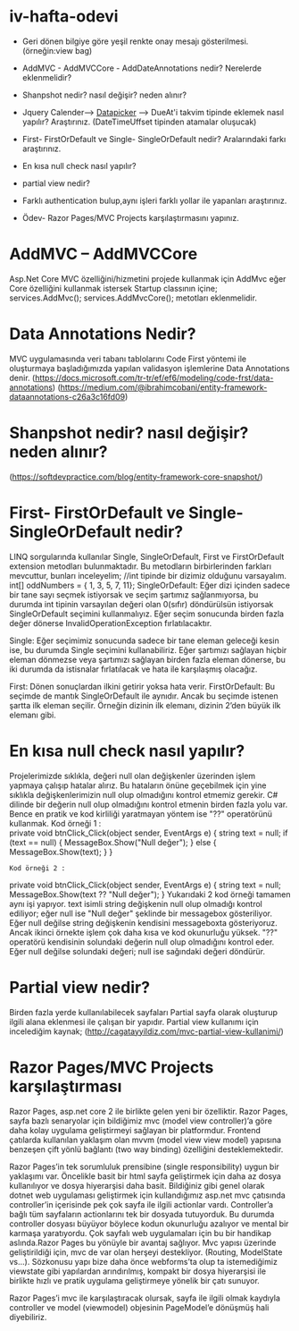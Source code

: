 # iv-hafta-odevi
*  Geri dönen bilgiye göre yeşil renkte onay mesajı gösterilmesi. (örneğin:view bag)

*  AddMVC - AddMVCCore - AddDateAnnotations nedir? Nerelerde eklenmelidir?

 * Shanpshot nedir? nasıl değişir? neden alınır?

*  Jquery Calender--> [Datapicker](https://jqueryui.com/datepicker/) --> DueAt'i takvim tipinde eklemek nasıl yapılır? Araştırınız. (DateTimeUffset tipinden atamalar oluşucak)

*  First- FirstOrDefault ve Single- SingleOrDefault nedir? Aralarındaki farkı araştırınız.

*  En kısa null check nasıl yapılır?

* partial view nedir?

* Farklı authentication bulup,aynı işleri farklı yollar ile yapanları araştırınız.

* Ödev- Razor Pages/MVC Projects karşılaştırmasını yapınız.



# AddMVC – AddMVCCore

Asp.Net Core MVC özelliğini/hizmetini projede kullanmak için AddMvc eğer Core özelliğini kullanmak istersek Startup classının içine;
services.AddMvc();
services.AddMvcCore();   metotları eklenmelidir.

# Data Annotations Nedir?
MVC uygulamasında veri tabanı tablolarını Code First yöntemi ile oluşturmaya başladığımızda yapılan validasyon işlemlerine Data Annotations denir. 
(https://docs.microsoft.com/tr-tr/ef/ef6/modeling/code-frst/data-annotations)
(https://medium.com/@ibrahimcobani/entity-framework-dataannotations-c26a3c16fd09)

# Shanpshot nedir? nasıl değişir? neden alınır?

(https://softdevpractice.com/blog/entity-framework-core-snapshot/)

# First- FirstOrDefault ve Single- SingleOrDefault nedir?

LINQ sorgularında kullanılar Single, SingleOrDefault, First ve FirstOrDefault extension metodları bulunmaktadır. Bu metodların birbirlerinden farkları mevcuttur, bunları inceleyelim;
//int tipinde bir dizimiz olduğunu varsayalım.
int[] oddNumbers = { 1, 3, 5, 7, 11}; 
SingleOrDefault: Eğer dizi içinden sadece bir tane sayı seçmek istiyorsak ve seçim şartımız sağlanmıyorsa, bu durumda int tipinin varsayılan değeri olan 0(sıfır) döndürülsün istiyorsak SingleOrDefault seçimini kullanmalıyız. Eğer seçim sonucunda birden fazla değer dönerse InvalidOperationException fırlatılacaktır.

Single: Eğer seçimimiz sonucunda sadece bir tane eleman geleceği kesin ise, bu durumda Single seçimini kullanabiliriz. Eğer şartımızı sağlayan hiçbir eleman dönmezse veya şartımızı sağlayan birden fazla eleman dönerse, bu iki durumda da istisnalar fırlatılacak ve hata ile karşılaşmış olacağız.

First: Dönen sonuçlardan ilkini getirir yoksa hata verir.
FirstOrDefault: Bu seçimde de mantık SingleOrDefault ile aynıdır. Ancak bu seçimde istenen şartta ilk eleman seçilir. Örneğin dizinin ilk elemanı, dizinin 2’den büyük ilk elemanı gibi.

# En kısa null check nasıl yapılır?

Projelerimizde sıklıkla, değeri null olan değişkenler üzerinden işlem yapmaya çalışıp hatalar alırız. Bu hataların önüne geçebilmek için yine sıklıkla değişkenlerimizin null olup olmadığını kontrol etmemiz gerekir. C# dilinde bir değerin null olup olmadığını kontrol etmenin birden fazla yolu var. Bence en pratik ve kod kirliliği yaratmayan yöntem ise "??" operatörünü kullanmak.
     Kod örneği 1 :     
private void btnClick_Click(object sender, EventArgs e)
{
    string text = null;
    if (text == null)
    {
        MessageBox.Show("Null değer");
    }
    else
    {
        MessageBox.Show(text);
    }
}
    
    Kod örneği 2 :     
private void btnClick_Click(object sender, EventArgs e)
{
    string text = null;
    MessageBox.Show(text ?? "Null değer");
}
     Yukarıdaki 2 kod örneği tamamen aynı işi yapıyor. text isimli string değişkenin null olup olmadığı kontrol ediliyor; eğer null ise "Null değer" şeklinde bir messagebox gösteriliyor. Eğer null değilse string değişkenin kendisini messageboxta gösteriyoruz. Ancak ikinci örnekte işlem çok daha kısa ve kod okunurluğu yüksek. "??" operatörü kendisinin solundaki değerin null olup olmadığını kontrol eder. Eğer null değilse solundaki değeri; null ise sağındaki değeri döndürür.

# Partial view nedir?

Birden fazla yerde kullanılabilecek sayfaları Partial sayfa olarak oluşturup ilgili alana eklenmesi ile çalışan bir yapıdır. Partial view kullanımı için incelediğim kaynak;
(http://cagatayyildiz.com/mvc-partial-view-kullanimi/)

# Razor Pages/MVC Projects karşılaştırması

Razor Pages, asp.net core 2 ile birlikte gelen yeni bir özelliktir. Razor Pages, sayfa bazlı senaryolar için bildiğimiz mvc (model view controller)’a göre daha kolay uygulama geliştirmeyi sağlayan bir platformdur. Frontend çatılarda kullanılan yaklaşım olan mvvm (model view view model) yapısına benzeşen çift yönlü bağlantı (two way binding) özelliğini desteklemektedir.

Razor Pages’in tek sorumluluk prensibine (single responsibility) uygun bir yaklaşımı var. Öncelikle basit bir html sayfa geliştirmek için daha az dosya kullanılıyor ve dosya hiyerarşisi daha basit. Bildiğiniz gibi genel olarak dotnet web uygulaması geliştirmek için kullandığımız asp.net mvc çatısında controller’in içerisinde pek çok sayfa ile ilgili actionlar vardı. Controller’a bağlı tüm sayfaların actionlarını tek bir dosyada tutuyorduk. Bu durumda controller dosyası büyüyor böylece kodun okunurluğu azalıyor ve mental bir karmaşa yaratıyordu. Çok sayfalı web uygulamaları için bu bir handikap aslında.Razor Pages bu yönüyle bir avantaj sağlıyor. Mvc yapısı üzerinde geliştirildiği için, mvc de var olan herşeyi destekliyor. (Routing, ModelState vs…). Sözkonusu yapı bize daha önce webforms’ta olup ta istemediğimiz viewstate gibi yapılardan arındırılmış, kompakt bir dosya hiyerarşisi ile birlikte hızlı ve pratik uygulama geliştirmeye yönelik bir çatı sunuyor.

Razor Pages’i mvc ile karşılaştıracak olursak, sayfa ile ilgili olmak kaydıyla controller ve model (viewmodel) objesinin PageModel’e dönüşmüş hali diyebiliriz.







